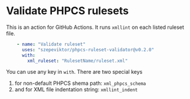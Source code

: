 # Validate PHPCS rulesets

This is an action for GitHub Actions. It runs `xmllint` on each listed ruleset file.

```yaml
    - name: "Validate ruleset"
      uses: "szepeviktor/phpcs-ruleset-validator@v0.2.0"
      with:
        xml_ruleset: "RulesetName/ruleset.xml"
```

You can use any key in `with`.
There are two special keys
1. for non-default PHPCS shema path: `xml_phpcs_schema`
2. and for XML file indentation string: `xmllint_indent`
